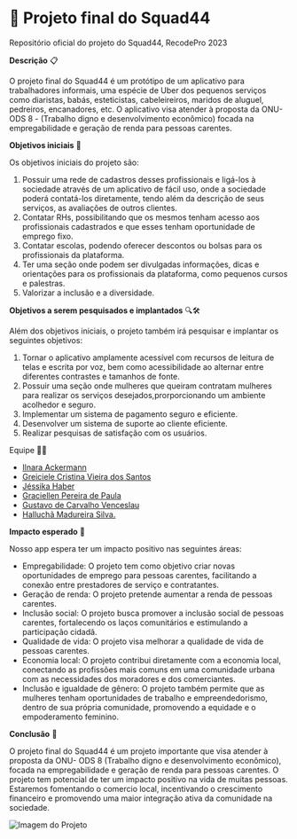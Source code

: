 # 🚀 **Projeto final do Squad44**
Repositório oficial do projeto do Squad44, RecodePro 2023

**Descrição** 📋

O projeto final do Squad44 é um protótipo de um aplicativo para trabalhadores informais, uma espécie de Uber dos pequenos serviços como diaristas, babás, esteticistas, cabeleireiros, maridos de aluguel, pedreiros, encanadores, etc. O aplicativo visa atender à proposta da ONU- ODS 8 - (Trabalho digno e desenvolvimento econômico) focada na empregabilidade e geração de renda para pessoas carentes.

**Objetivos iniciais** 🎯

Os objetivos iniciais do projeto são:

1. Possuir uma rede de cadastros desses profissionais e ligá-los à sociedade através de um aplicativo de fácil uso, onde a sociedade poderá contatá-los diretamente, tendo além da descrição de seus serviços, as avaliações de outros clientes.
2. Contatar RHs, possibilitando que os mesmos tenham acesso aos profissionais cadastrados e que esses tenham oportunidade de emprego fixo.
3. Contatar escolas, podendo oferecer descontos ou bolsas para os profissionais da plataforma.
4. Ter uma seção onde podem ser divulgadas informações, dicas e orientações para os profissionais da plataforma, como pequenos cursos e palestras.
5. Valorizar a inclusão e a diversidade.

**Objetivos a serem pesquisados e implantados** 🔍🛠️

Além dos objetivos iniciais, o projeto também irá pesquisar e implantar os seguintes objetivos:

1. Tornar o aplicativo amplamente acessível com recursos de leitura de telas e escrita por voz, bem como acessibilidade ao alternar entre diferentes contrastes e tamanhos de fonte.
2. Possuir uma seção onde mulheres que queiram contratam mulheres para realizar os serviços desejados,prorporcionando um ambiente acolhedor e seguro.
3. Implementar um sistema de pagamento seguro e eficiente.
4. Desenvolver um sistema de suporte ao cliente eficiente.
5. Realizar pesquisas de satisfação com os usuários.

Equipe 🤜🤛
- [Ilnara Ackermann](https://github.com/ilnaraackermann)
- [Greiciele Cristina Vieira dos Santos](https://github.com/GreicyVieira)
- [Jéssika Haber](https://github.com/jessikahaber)
- [Graciellen Pereira de Paula](https://github.com/Graciellen)
- [Gustavo de Carvalho Venceslau](https://github.com/GustavoCarvalhoV)
- [Halluchã Madureira Silva.](https://github.com/hallucha)

**Impacto esperado** 🌟

Nosso app espera ter um impacto positivo nas seguintes áreas:

- Empregabilidade: O projeto tem como objetivo criar novas oportunidades de emprego para pessoas carentes, facilitando a conexão entre prestadores de serviço e contratantes.
- Geração de renda: O projeto pretende aumentar a renda de pessoas carentes.
- Inclusão social: O projeto busca promover a inclusão social de pessoas carentes, fortalecendo os laços comunitários e estimulando a participação cidadã.
- Qualidade de vida: O projeto visa melhorar a qualidade de vida de pessoas carentes.
- Economia local:  O projeto contribui diretamente com a economia local, conectando as profissões mais comuns em uma comunidade urbana com as necessidades dos moradores e dos comerciantes.
- Inclusão e igualdade de gênero: O projeto também permite que as mulheres tenham oportunidades de trabalho e empreendedorismo, dentro de sua própria comunidade, promovendo a equidade e o empoderamento feminino.

**Conclusão** 🎉

O projeto final do Squad44 é um projeto importante que visa atender à proposta da ONU- ODS 8 (Trabalho digno e desenvolvimento econômico), focada na empregabilidade e geração de renda para pessoas carentes. O projeto tem potencial de ter um impacto positivo na vida de muitas pessoas. Estaremos fomentando o comercio local, incentivando o crescimento financeiro e promovendo uma maior integração ativa da comunidade na sociedade.

![Imagem do Projeto](linkimg)
